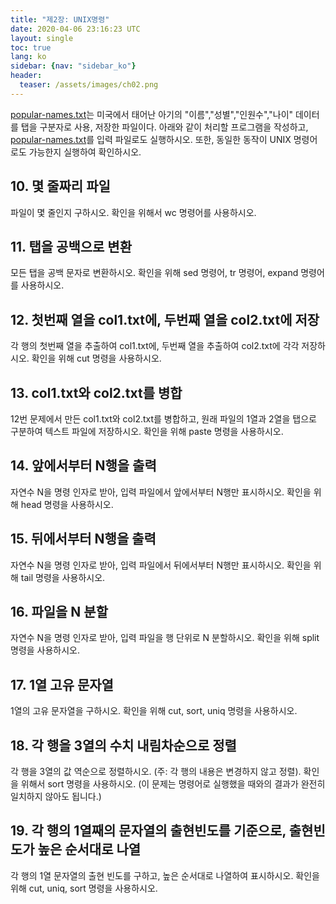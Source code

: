 ```yaml
---
title: "제2장: UNIX명령"
date: 2020-04-06 23:16:23 UTC
layout: single
toc: true
lang: ko
sidebar: {nav: "sidebar_ko"}
header:
  teaser: /assets/images/ch02.png
---
```


[popular-names.txt](/data/popular-names.txt)는 미국에서 태어난 아기의 "이름","성별","인원수","나이" 데이터를 탭을 구분자로 사용, 저장한 파일이다. 아래와 같이 처리할 프로그램을 작성하고, [popular-names.txt](/data/popular-names.txt)를 입력 파일로도 실행하시오. 또한, 동일한 동작이 UNIX 명령어로도 가능한지 실행하여 확인하시오.

## 10. 몇 줄짜리 파일
파일이 몇 줄인지 구하시오. 확인을 위해서 wc 명령어를 사용하시오.

## 11. 탭을 공백으로 변환
모든 탭을 공백 문자로 변환하시오. 확인을 위해 sed 명령어, tr 명령어, expand 명령어를 사용하시오.

## 12. 첫번째 열을 col1.txt에, 두번째 열을 col2.txt에 저장
각 행의 첫번째 열을 추출하여 col1.txt에, 두번째 열을 추출하여 col2.txt에 각각 저장하시오. 확인을 위해 cut 명령을 사용하시오.

## 13. col1.txt와 col2.txt를 병합
12번 문제에서 만든 col1.txt와 col2.txt를 병합하고, 원래 파일의 1열과 2열을 탭으로 구분하여 텍스트 파일에 저장하시오. 확인을 위해 paste 명령을 사용하시오.

## 14. 앞에서부터 N행을 출력
자연수 N을 명령 인자로 받아, 입력 파일에서 앞에서부터 N행만 표시하시오. 확인을 위해 head 명령을 사용하시오.

## 15. 뒤에서부터 N행을 출력
자연수 N을 명령 인자로 받아, 입력 파일에서 뒤에서부터 N행만 표시하시오. 확인을 위해 tail 명령을 사용하시오.

## 16. 파일을 N 분할
자연수 N을 명령 인자로 받아, 입력 파일을 행 단위로 N 분할하시오. 확인을 위해 split 명령을 사용하시오.

## 17. 1열 고유 문자열
1열의 고유 문자열을 구하시오. 확인을 위해 cut, sort, uniq 명령을 사용하시오.

## 18. 각 행을 3열의 수치 내림차순으로 정렬
각 행을 3열의 값 역순으로 정렬하시오. (주: 각 행의 내용은 변경하지 않고 정렬). 확인을 위해서 sort 명령을 사용하시오. (이 문제는 명령어로 실행했을 때와의 결과가 완전히 일치하지 않아도 됩니다.)

## 19. 각 행의 1열째의 문자열의 출현빈도를 기준으로, 출현빈도가 높은 순서대로 나열
각 행의 1열 문자열의 출현 빈도를 구하고, 높은 순서대로 나열하여 표시하시오. 확인을 위해 cut, uniq, sort 명령을 사용하시오.